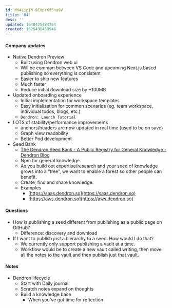 ```yaml
---
id: MK4LipIh-9EVprKf5na9V
title: '04'
desc: ''
updated: 1640425484764
created: 1625498459946
---
```


#### Company updates

-   Native Dendron Preview
    -   Built using Dendron web ui
    -   Will be common between VS Code and upcoming Next.js based publishing so everything is consistent
    -   Easier to ship new features
    -   Much faster
    -   Reduce initial download size by +100MB
-   Updated onboarding experience
    -   Initial implementation for workspace templates
    -   Easy initialization for common scenarios (eg. team workspace, individual todos, blogs, etc.)
    -   `Dendron: Launch Tutorial`
-   LOTS of stability/performance improvements
    -   anchors/headers are now updated in real time (used to be on save)
    -   Graph view readability
    -   Better Pod development
-   Seed Bank
    -   [The Dendron Seed Bank - A Public Registry for General Knowledge - Dendron Blog](https://blog.dendron.so/notes/qTeL51LFD0Y8uC9ect7QV.html)
    -   Npm for general knowledge
    -   As you build out expertise/research and your seed of knowledge grows into a “tree”, we want to enable a forest so other people can benefit.
    -   Create, find and share knowledge.
    -   Examples
        -   [https://saas.dendron.so](https://saas.dendron.so)
        -   [https://aws.dendron.so](https://aws.dendron.so)

#### Questions

-   How is publishing a seed different from publishing as a public page on GitHub?
    -   Difference: discovery and download
-   If I want to publish _just_ a hierarchy to a seed. How would I do that?
    -   We currently only support publishing a vault at a time.
    -   Workflow would be to create a new vault called writing, then move all the notes to the vault and then publish just that vault.

#### Notes

-   Dendron lifecycle
    -   Start with Daily journal
    -   Scratch notes expand on thoughts
    -   Build a knowledge base
        -   When you’ve got time for reflection
